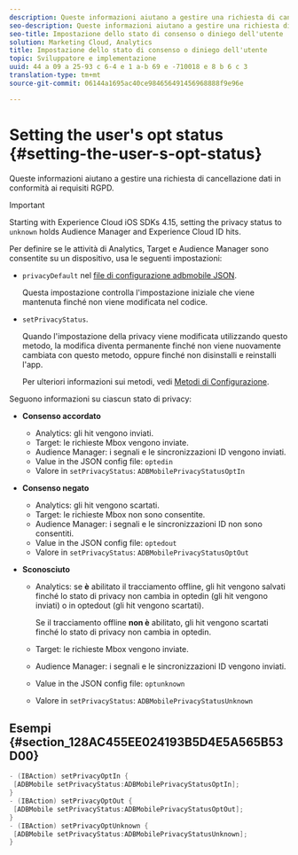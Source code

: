 ```yaml
---
description: Queste informazioni aiutano a gestire una richiesta di cancellazione dati in conformità ai requisiti RGPD.
seo-description: Queste informazioni aiutano a gestire una richiesta di cancellazione dati in conformità ai requisiti RGPD.
seo-title: Impostazione dello stato di consenso o diniego dell'utente
solution: Marketing Cloud, Analytics
title: Impostazione dello stato di consenso o diniego dell'utente
topic: Sviluppatore e implementazione
uuid: 44 a 09 a 25-93 c 6-4 e 1 a-b 69 e -710018 e 8 b 6 c 3
translation-type: tm+mt
source-git-commit: 06144a1695ac40ce984656491456968888f9e96e

---
```



# Setting the user's opt status {#setting-the-user-s-opt-status}

Queste informazioni aiutano a gestire una richiesta di cancellazione dati in conformità ai requisiti RGPD.

>[!IMPORTANT]
>
>Starting with Experience Cloud iOS SDKs 4.15, setting the privacy status to `unknown` holds Audience Manager and Experience Cloud ID hits.

Per definire se le attività di Analytics, Target e Audience Manager sono consentite su un dispositivo, usa le seguenti impostazioni:

* `privacyDefault` nel [file di configurazione adbmobile JSON](/help/ios/configuration/json-config/json-config.md).

   Questa impostazione controlla l'impostazione iniziale che viene mantenuta finché non viene modificata nel codice.

* `setPrivacyStatus`.

   Quando l'impostazione della privacy viene modificata utilizzando questo metodo, la modifica diventa permanente finché non viene nuovamente cambiata con questo metodo, oppure finché non disinstalli e reinstalli l'app.

   Per ulteriori informazioni sui metodi, vedi [Metodi di Configurazione](/help/ios/configuration/json-config/json-config.md).

Seguono informazioni su ciascun stato di privacy:

* **Consenso accordato**

   * Analytics: gli hit vengono inviati.
   * Target: le richieste Mbox vengono inviate.
   * Audience Manager: i segnali e le sincronizzazioni ID vengono inviati.
   * Value in the JSON config file: `optedin`
   * Valore in `setPrivacyStatus`: `ADBMobilePrivacyStatusOptIn`

* **Consenso negato**

   * Analytics: gli hit vengono scartati.
   * Target: le richieste Mbox non sono consentite.
   * Audience Manager: i segnali e le sincronizzazioni ID non sono consentiti.
   * Value in the JSON config file: `optedout`
   * Valore in `setPrivacyStatus`: `ADBMobilePrivacyStatusOptOut`

* **Sconosciuto**

   * Analytics: se **è** abilitato il tracciamento offline, gli hit vengono salvati finché lo stato di privacy non cambia in optedin (gli hit vengono inviati) o in optedout (gli hit vengono scartati).

      Se il tracciamento offline **non è** abilitato, gli hit vengono scartati finché lo stato di privacy non cambia in optedin.

   * Target: le richieste Mbox vengono inviate.
   * Audience Manager: i segnali e le sincronizzazioni ID vengono inviati.
   * Value in the JSON config file: `optunknown`
   * Valore in `setPrivacyStatus`: `ADBMobilePrivacyStatusUnknown`

## Esempi {#section_128AC455EE024193B5D4E5A565B53D00}

```objective-c
- (IBAction) setPrivacyOptIn { 
 [ADBMobile setPrivacyStatus:ADBMobilePrivacyStatusOptIn]; 
} 
- (IBAction) setPrivacyOptOut { 
 [ADBMobile setPrivacyStatus:ADBMobilePrivacyStatusOptOut]; 
} 
- (IBAction) setPrivacyOptUnknown { 
 [ADBMobile setPrivacyStatus:ADBMobilePrivacyStatusUnknown]; 
}
```


